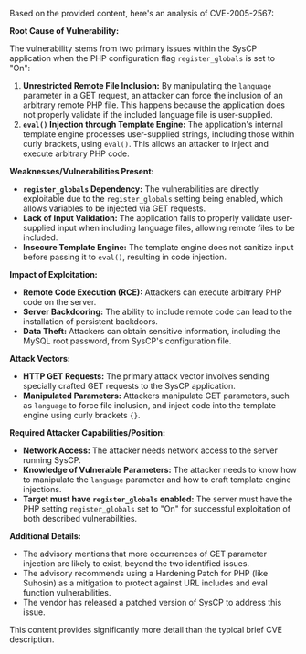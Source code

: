 Based on the provided content, here's an analysis of CVE-2005-2567:

**Root Cause of Vulnerability:**

The vulnerability stems from two primary issues within the SysCP application when the PHP configuration flag `register_globals` is set to "On":
1. **Unrestricted Remote File Inclusion:** By manipulating the `language` parameter in a GET request, an attacker can force the inclusion of an arbitrary remote PHP file. This happens because the application does not properly validate if the included language file is user-supplied.
2. **`eval()` Injection through Template Engine:** The application's internal template engine processes user-supplied strings, including those within curly brackets, using `eval()`. This allows an attacker to inject and execute arbitrary PHP code.

**Weaknesses/Vulnerabilities Present:**

*   **`register_globals` Dependency:** The vulnerabilities are directly exploitable due to the `register_globals` setting being enabled, which allows variables to be injected via GET requests.
*   **Lack of Input Validation:** The application fails to properly validate user-supplied input when including language files, allowing remote files to be included.
*   **Insecure Template Engine:** The template engine does not sanitize input before passing it to `eval()`, resulting in code injection.

**Impact of Exploitation:**

*   **Remote Code Execution (RCE):** Attackers can execute arbitrary PHP code on the server.
*   **Server Backdooring:** The ability to include remote code can lead to the installation of persistent backdoors.
*   **Data Theft:** Attackers can obtain sensitive information, including the MySQL root password, from SysCP's configuration file.

**Attack Vectors:**

*   **HTTP GET Requests:** The primary attack vector involves sending specially crafted GET requests to the SysCP application.
*   **Manipulated Parameters:** Attackers manipulate GET parameters, such as `language` to force file inclusion, and  inject code into the template engine using curly brackets `{}`.

**Required Attacker Capabilities/Position:**

*   **Network Access:** The attacker needs network access to the server running SysCP.
*   **Knowledge of Vulnerable Parameters:** The attacker needs to know how to manipulate the `language` parameter and how to craft template engine injections.
*   **Target must have `register_globals` enabled:** The server must have the PHP setting `register_globals` set to "On" for successful exploitation of both described vulnerabilities.

**Additional Details:**
* The advisory mentions that more occurrences of GET parameter injection are likely to exist, beyond the two identified issues.
* The advisory recommends using a Hardening Patch for PHP (like Suhosin) as a mitigation to protect against URL includes and eval function vulnerabilities.
* The vendor has released a patched version of SysCP to address this issue.

This content provides significantly more detail than the typical brief CVE description.